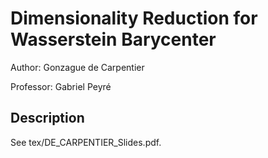 # Dimensionality Reduction for Wasserstein Barycenter

Author: Gonzague de Carpentier

Professor: Gabriel Peyré

## Description

See tex/DE_CARPENTIER_Slides.pdf.
